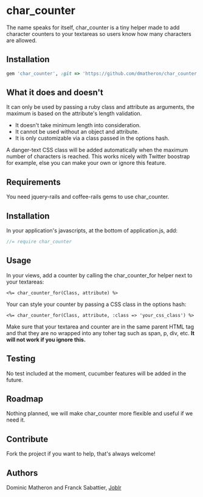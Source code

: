 # char_counter

The name speaks for itself, char_counter is a tiny helper made to add character counters to your textareas so users know how many characters are allowed.


## Installation

```ruby
gem 'char_counter', :git => 'https://github.com/dmatheron/char_counter.git'
```


## What it does and doesn't

It can only be used by passing a ruby class and attribute as arguments, the maximum is based on the attribute's length validation.

* It doesn't take minimum length into consideration.
* It cannot be used without an object and attribute.
* It is only customizable via a class passed in the options hash.

A danger-text CSS class will be added automatically when the maximum number of characters is reached.
This works nicely with Twitter boostrap for example, else you can make your own or ignore this feature.


## Requirements

You need jquery-rails and coffee-rails gems to use char_counter.


## Installation

In your application's javascripts, at the bottom of application.js, add:

```javascript
//= require char_counter
```

## Usage

In your views, add a counter by calling the char_counter_for helper next to your textareas:

```erb
<%= char_counter_for(Class, attribute) %>
```

Your can style your counter by passing a CSS class in the options hash:

```erb
<%= char_counter_for(Class, attribute, :class => 'your_css_class') %>
```

Make sure that your textarea and counter are in the same parent HTML tag and that they are no wrapped into any toher tag such as span, p, div, etc. **It will not work if you ignore this.**


## Testing

No test included at the moment, cucumber features will be added in the future.


## Roadmap

Nothing planned, we will make char_counter more flexible and useful if we need it.


## Contribute

Fork the project if you want to help, that's always welcome!


## Authors

Dominic Matheron and Franck Sabattier, [Joblr](http://joblr.co)
